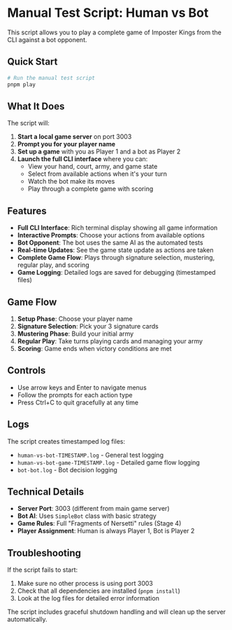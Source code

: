 # Manual Test Script: Human vs Bot

This script allows you to play a complete game of Imposter Kings from the CLI against a bot opponent.

## Quick Start

```bash
# Run the manual test script
pnpm play
```

## What It Does

The script will:

1. **Start a local game server** on port 3003
2. **Prompt you for your player name**
3. **Set up a game** with you as Player 1 and a bot as Player 2
4. **Launch the full CLI interface** where you can:
   - View your hand, court, army, and game state
   - Select from available actions when it's your turn
   - Watch the bot make its moves
   - Play through a complete game with scoring

## Features

- **Full CLI Interface**: Rich terminal display showing all game information
- **Interactive Prompts**: Choose your actions from available options
- **Bot Opponent**: The bot uses the same AI as the automated tests
- **Real-time Updates**: See the game state update as actions are taken
- **Complete Game Flow**: Plays through signature selection, mustering, regular play, and scoring
- **Game Logging**: Detailed logs are saved for debugging (timestamped files)

## Game Flow

1. **Setup Phase**: Choose your player name
2. **Signature Selection**: Pick your 3 signature cards
3. **Mustering Phase**: Build your initial army
4. **Regular Play**: Take turns playing cards and managing your army
5. **Scoring**: Game ends when victory conditions are met

## Controls

- Use arrow keys and Enter to navigate menus
- Follow the prompts for each action type
- Press Ctrl+C to quit gracefully at any time

## Logs

The script creates timestamped log files:
- `human-vs-bot-TIMESTAMP.log` - General test logging
- `human-vs-bot-game-TIMESTAMP.log` - Detailed game flow logging
- `bot-bot.log` - Bot decision logging

## Technical Details

- **Server Port**: 3003 (different from main game server)
- **Bot AI**: Uses `SimpleBot` class with basic strategy
- **Game Rules**: Full "Fragments of Nersetti" rules (Stage 4)
- **Player Assignment**: Human is always Player 1, Bot is Player 2

## Troubleshooting

If the script fails to start:
1. Make sure no other process is using port 3003
2. Check that all dependencies are installed (`pnpm install`)
3. Look at the log files for detailed error information

The script includes graceful shutdown handling and will clean up the server automatically.

